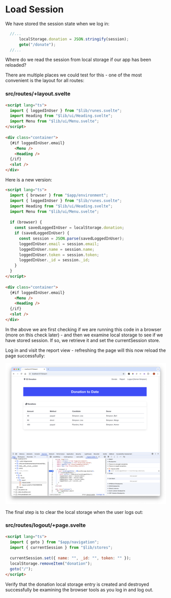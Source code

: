# Load Session

We have stored the session state when we log in:

~~~typescript
  //...
      localStorage.donation = JSON.stringify(session);
      goto("/donate");
  //...
~~~

Where do we read the session from local storage if our app has been reloaded?

There are multiple places we could test for this - one of the most convenient is the layout for all routes:

### src/routes/+layout.svelte

~~~html
<script lang="ts">
  import { loggedInUser } from "$lib/runes.svelte";
  import Heading from "$lib/ui/Heading.svelte";
  import Menu from "$lib/ui/Menu.svelte";
</script>

<div class="container">
  {#if loggedInUser.email}
    <Menu />
    <Heading />
  {/if}
  <slot />
</div>
~~~

Here is a new version:

~~~html
<script lang="ts">
  import { browser } from "$app/environment";
  import { loggedInUser } from "$lib/runes.svelte";
  import Heading from "$lib/ui/Heading.svelte";
  import Menu from "$lib/ui/Menu.svelte";

  if (browser) {
    const savedLoggedInUser = localStorage.donation;
    if (savedLoggedInUser) {
      const session = JSON.parse(savedLoggedInUser);
      loggedInUser.email = session.email;
      loggedInUser.name = session.name;
      loggedInUser.token = session.token;
      loggedInUser._id = session._id;
    }
  }
</script>

<div class="container">
  {#if loggedInUser.email}
    <Menu />
    <Heading />
  {/if}
  <slot />
</div>
~~~

In the above we are first checking if we are running this code in a browser (more on this check later) - and then we examine local storage to see if we have stored session. If so, we retrieve it and set the currentSession store.

Log in and visit the report view - refreshing the page will this now reload the page successfully:

![](img/28.png)

The final step is to clear the local storage when the user logs out:

### src/routes/logout/+page.svelte

~~~html
<script lang="ts">
  import { goto } from "$app/navigation";
  import { currentSession } from "$lib/stores";

  currentSession.set({ name: "", _id: "", token: "" });
  localStorage.removeItem("donation");
  goto("/");
</script>
~~~

Verify that the donation local storage entry is created and destroyed successfully be examining the browser tools as you log in and log out.
